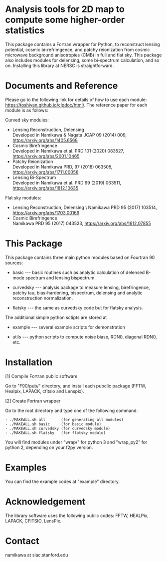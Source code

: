 # Analysis tools for 2D map to compute some higher-order statistics

This package contains a Fortran wrapper for Python, to reconstruct lensing potential, cosmic bi-refrimgence, and patchy reionization from cosmic microwave background anisotropies (CMB) in full and flat sky. This package also includes modules for delensing, some bi-spectrum calculation, and so on. Installing this library at NERSC is straightforward. 

# Documents and Reference

Please go to the following link for details of how to use each module:
https://toshiyan.github.io/clpdoc/html/. 
The reference paper for each module is as follows:

Curved sky modules:

  - Lensing Reconstruction, Delensing \
   Developed in Namikawa & Nagata JCAP 09 (2014) 009, https://arxiv.org/abs/1405.6568
  - Cosmic Birefringence \
   Developed in Namikawa et al. PRD 101 (2020) 083527, https://arxiv.org/abs/2001.10465
  - Patchy Reionization \
   Developed in Namikawa PRD, 97 (2018) 063505, https://arxiv.org/abs/1711.00058
  - Lensing Bi-Spectrum \
   Developed in Namikawa et al. PRD 99 (2019) 063511, https://arxiv.org/abs/1812.10635

Flat sky modules:

  - Lensing Reconstruction, Delensing \ 
   Namikawa PRD 95 (2017) 103514, https://arxiv.org/abs/1703.00169
  - Cosmic Birefringence \
   Namikawa PRD 95 (2017) 043523, https://arxiv.org/abs/1612.07855


# This Package

This package contains three main python modules based on Fourtran 90 sources: 
  
  - basic     --- basic routines such as analytic calculation of delensed B-mode spectrum and lensing bispectrum.

  - curvedsky --- analysis package to measure lensing, birefringence, patchy tau, bias-hardening, bispectrum, delensing and analytic reconstruction normalization.
  
  - flatsky   --- the same as curvedsky code but for flatsky analysis.

The additional simple python sctipts are stored at

  - example   --- several example scripts for demonstration
  
  - utils     --- python scripts to compute noise biase, RDN0, diagonal RDN0, etc. 


# Installation

  [1] Compile Fortran public software

  Go to "F90/pub/" directory, and install each pubclic package (FFTW, Healpix, LAPACK, cfitsio and Lenspix). 

  [2] Create Fortran wrapper

  Go to the root directory and type one of the following command:

    - ./MAKEALL.sh all       (for generating all modules)
    - ./MAKEALL.sh basic     (for basic module)
    - ./MAKEALL.sh curvedsky (for curvedsky module)
    - ./MAKEALL.sh flatsky   (for flatsky module)
  
  You will find modules under "wrap/" for python 3 and "wrap_py2" for python 2, depending on your f2py version.

# Examples

You can find the example codes at "example" directory. 


# Acknowledgement

The library software uses the following public codes: FFTW, HEALPix, LAPACK, CFITSIO, LensPix. 

# Contact

  namikawa at slac.stanford.edu

